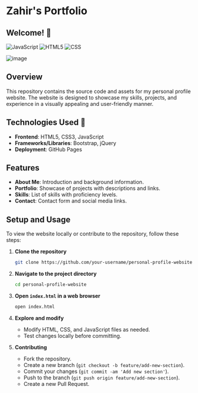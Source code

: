 # Zahir's Portfolio 


## Welcome! 👋
![JavaScript](https://img.shields.io/badge/javascript-%23323330.svg?style=for-the-badge&logo=javascript&logoColor=%23F7DF1E)
![HTML5](https://img.shields.io/badge/html5-%23E34F26.svg?style=for-the-badge&logo=html5&logoColor=white)
![CSS](https://img.shields.io/badge/css3-%231572B6.svg?style=for-the-badge&logo=css3&logoColor=white)

![image](https://github.com/user-attachments/assets/2bbbf58a-8c16-40e0-a080-d376a95c13dd)

## Overview

This repository contains the source code and assets for my personal profile website. The website is designed to showcase my skills, projects, and experience in a visually appealing and user-friendly manner.

## Technologies Used 🎨

- **Frontend**: HTML5, CSS3, JavaScript
- **Frameworks/Libraries**: Bootstrap, jQuery
- **Deployment**: GitHub Pages

## Features

- **About Me**: Introduction and background information.
- **Portfolio**: Showcase of projects with descriptions and links.
- **Skills**: List of skills with proficiency levels.
- **Contact**: Contact form and social media links.

## Setup and Usage

To view the website locally or contribute to the repository, follow these steps:

1. **Clone the repository**
   ```bash
   git clone https://github.com/your-username/personal-profile-website.git
   ```

2. **Navigate to the project directory**
   ```bash
   cd personal-profile-website
   ```

3. **Open `index.html` in a web browser**
   ```bash
   open index.html
   ```

4. **Explore and modify**
   - Modify HTML, CSS, and JavaScript files as needed.
   - Test changes locally before committing.

5. **Contributing**
   - Fork the repository.
   - Create a new branch (`git checkout -b feature/add-new-section`).
   - Commit your changes (`git commit -am 'Add new section'`).
   - Push to the branch (`git push origin feature/add-new-section`).
   - Create a new Pull Request.
